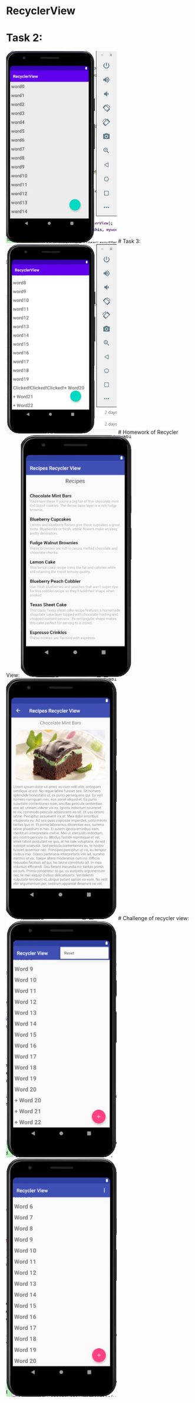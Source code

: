 # RecyclerView
# Task 2:
<img src="images/task2.JPG" width="300" />
# Task 3:
<img src="images/task3.JPG" width="300" />
# Homework of Recycler View:
<img src="images/homework1.JPG" width="300" />
<img src="images/homework2.JPG" width="300" />
# Challenge of recycler view:
<img src="images/challenge1.JPG" width="300" />
<img src="images/chalenge2.JPG" width="300" />
